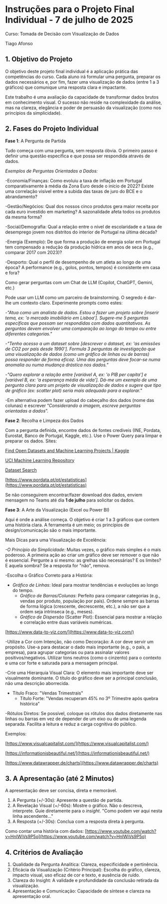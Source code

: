 # **Instruções para o Projeto Final Individual \- 7 de julho de 2025**

Curso: Tomada de Decisão com Visualização de Dados

Tiago Afonso

## 1\. Objetivo do Projeto

O objetivo deste projeto final individual é a aplicação prática das competências do curso. Cada aluno irá formular uma pergunta, preparar os dados necessários e, por fim, fazer uma visualização de dados (entre 1 a 3 gráficos) que comunique uma resposta clara e impactante.

Este trabalho é uma avaliação da capacidade de transformar dados brutos em conhecimento visual. O sucesso não reside na complexidade da análise, mas na clareza, elegância e poder de persuasão da visualização (como nos princípios da simplicidade).

## 2\. Fases do Projeto Individual

**Fase 1**: A Pergunta de Partida

Tudo começa com uma pergunta, sem resposta óbvia. O primeiro passo é definir uma questão específica e que possa ser respondida através de dados.

*Exemplos de Perguntas Orientadas a Dados:*

\-Economia/Finanças: Como evoluiu a taxa de inflação em Portugal comparativamente à média da Zona Euro desde o início de 2022? Existe uma correlação visível entre a subida das taxas de juro do BCE e o abrandamento?

\-Gestão/Negócios: Qual dos nossos cinco produtos gera maior receita por cada euro investido em marketing? A sazonalidade afeta todos os produtos da mesma forma?

\-Social/Demografia: Qual a relação entre o nível de escolaridade e a taxa de desemprego jovem nos distritos do interior de Portugal na última década?

\-Energia (Exemplo): De que forma a produção de energia solar em Portugal tem compensado a redução da produção hídrica em anos de seca (e.g., comparar 2017 com 2023)?

\-Desporto: Qual o perfil de desempenho de um atleta ao longo de uma época? A performance (e.g., golos, pontos, tempos) é consistente em casa e fora?

Como gerar perguntas com um Chat de LLM (Copilot, ChatGPT, Gemini, etc.)

Pode usar um LLM como um parceiro de brainstorming. O segredo é dar-lhe um contexto claro. Experimente prompts como estes:

*\-"Atua como um analista de dados. Estou a fazer um projeto sobre \[inserir tema, ex: 'o mercado imobiliário em Lisboa'\]. Sugere-me 5 perguntas específicas que possam ser respondidas com dados quantitativos. As perguntas devem envolver uma comparação ao longo do tempo ou entre diferentes categorias."*

*\-"Tenho acesso a um dataset sobre \[descrever o dataset, ex: 'as emissões de CO2 por país desde 1990'\]. Formula 3 perguntas de investigação que uma visualização de dados (como um gráfico de linhas ou de barras) possa responder de forma eficaz. Uma das perguntas deve focar-se numa anomalia ou numa mudança drástica nos dados."*

*\-"Quero explorar a relação entre \[variável A, ex: 'o PIB per capita'\] e \[variável B, ex: 'a esperança média de vida'\]. Dá-me um exemplo de uma pergunta clara para um projeto de visualização de dados e sugere que tipo de gráfico (ex: scatter plot) seria mais adequado para a explorar."*

\-Em alternativa podem fazer upload do cabeçalho dos dados (nome das colunas) e escrever “*Considerando a imagem, escreve perguntas orientadas a dados*”.

**Fase 2**: Recolha e Limpeza dos Dados

Com a pergunta definida, encontre dados de fontes credíveis (INE, Pordata, Eurostat, Banco de Portugal, Kaggle, etc.). Use o Power Query para limpar e preparar os dados.
Sites:

[Find Open Datasets and Machine Learning Projects | Kaggle](https://www.kaggle.com/datasets)

[UCI Machine Learning Repository](https://archive.ics.uci.edu/)

[Dataset Search](https://datasetsearch.research.google.com/)

[https://www.pordata.pt/pt/estatisticas](https://www.pordata.pt/pt/estatisticas)

Se não conseguirem encontrar/fazer download dos dados, enviem mensagem no Teams até dia **1 de julho** para solicitar os dados.

**Fase 3**: A Arte da Visualização (Excel ou Power BI) 

Aqui é onde a análise começa. O objetivo é criar 1 a 3 gráficos que contem uma história clara. A ferramenta é um meio; os princípios de design/comunicação são o mais importante.

Mais Dicas para uma Visualização de Excelência:

*\-O Princípio da Simplicidade:* Muitas vezes, o gráfico mais simples é o mais poderoso. A primeira ação ao criar um gráfico deve ser remover o que não é essencial. Pergunte a si mesmo: as grelhas são necessárias? E os limites? E aquela sombra? Se a resposta for "não", remova.

\-Escolha o Gráfico Correto para a História:

* *Gráfico de Linhas*: Ideal para mostrar tendências e evoluções ao longo do tempo.  
  * *Gráfico de Barras/Colunas*: Perfeito para comparar categorias (e.g., vendas por produto, população por país). Ordene sempre as barras de forma lógica (crescente, decrescente, etc.), a não ser que a ordem seja intrínseca (e.g., meses).  
  * *Gráfico de Dispersão* (Scatter Plot): Essencial para mostrar a relação e correlação entre duas variáveis numéricas.

[https://www.data-to-viz.com/](https://www.data-to-viz.com/)

\-Utilize a Cor com Intenção, não como Decoração: A cor deve servir um propósito. Use-a para destacar o dado mais importante (e.g., o país, a empresa), para agrupar categorias ou para assinalar valores positivos/negativos. Utilizar tons neutros (como o cinzento) para o contexto e uma cor forte e saturada para a mensagem principal.

\-Crie uma Hierarquia Visual Clara: O elemento mais importante deve ser visualmente dominante. O título do gráfico deve ser a principal conclusão, não uma descrição aborrecida.

* Título Fraco: "Vendas Trimestrais"  
  * Título Forte: "Vendas recuperam 45% no 3º Trimestre após quebra histórica"

\-Rótulos Diretos: Se possível, coloque os rótulos dos dados diretamente nas linhas ou barras em vez de depender de um eixo ou de uma legenda separada. Facilita a leitura e reduz a carga cognitiva do público.

Exemplos:

[https://www.visualcapitalist.com/](https://www.visualcapitalist.com/)

[https://informationisbeautiful.net/](https://informationisbeautiful.net/)

[https://www.datawrapper.de/charts](https://www.datawrapper.de/charts)

## 3\. A Apresentação (até 2 Minutos)

A apresentação deve ser concisa, direta e memorável.

1. A Pergunta (+/-30s): Apresente a questão de partida.  
2. A Revelação Visual (+/-60s): Mostre o gráfico. Não o descreva, interprete. Guie diretamente para o *insight*. "Como podem ver aqui nesta linha ascendente..."  
3. A Resposta (+/-30s): Conclua com a resposta direta à pergunta.

Como contar uma história com dados: [https://www.youtube.com/watch?v=HnlWiVs9P5o](https://www.youtube.com/watch?v=HnlWiVs9P5o)

## 4\. Critérios de Avaliação

1. Qualidade da Pergunta Analítica: Clareza, especificidade e pertinência.  
2. Eficácia da Visualização (Critério Principal): Escolha do gráfico, clareza, impacto visual, uso eficaz de cor e texto, e ausência de ruído.  
3. Clareza do Insight: A validade e profundidade da conclusão retirada da visualização.  
4. Apresentação e Comunicação: Capacidade de síntese e clareza na apresentação oral.

